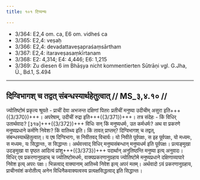 ```yaml
---
title: १०१ टिप्पन्यः

---
```

- 3/364: E2,4 om. ca, E6 om. vidheś ca
- 3/365: E2,4: veṣaḥ
- 3/366: E2,4: devadattaveṣapraśaṃsārtham
- 3/367: E2,4: itaraveṣasaṃkīrtanam
- 3/368: E2: 4,314; E4: 4,446; E6: 1,215
- 3/369: Zu diesen 6 im Bhāṣya nicht kommentierten Sūtrāṇi vgl. G.Jha, Ü., Bd.1, S.494

____________________________________________


## दिग्विभागश् च तद्वत् संबन्धस्यार्थहेतुत्वात् // MS_३,४.१० //

ज्योतिष्टोमं प्रकृत्य श्रूयते - प्राचीं देवा अभजन्त दक्षिणां पितरः प्रतीचीं मनुष्या उदीचीम् असुरा इति+++({3/370})+++। अपरेषाम्, उदीचीं रुद्रा इति+++({3/371})+++। तत्र संदेहः - किं विधिर् उतार्थवादः? [३१७]+++({3/372})+++ विधिः सन् किं मनुष्यधर्मः, उत कर्मधर्मः? अथ वा प्रकरणे मनुष्यप्रधाने कर्मणि निवेशः? किं वातिथ्य इति।
किं तावत् प्राप्तम्? दिग्विभागश् च तद्वत्, संबन्धस्यार्थहेतुत्वात्। य एष दिग्विभागः, स निवीतवद् विचार्यः। यो निवीते पूर्वपक्षः, स इह पूर्वपक्षः, यो मध्यमः, स मध्यमः, यः सिद्धान्तः, स सिद्धान्तः। अर्थवत्त्वाद् विधिर् मनुष्यसंबन्धान् मनुष्यधर्म इति पूर्वपक्षः। प्रत्यङ्मुखा उदङ्मुखा वा पृष्ठत आदित्यं प्रांशु+++({3/373})+++ पदार्थान् अनुतिष्ठन्ति मनुष्या इत्य् अनुवादः। विधिर् एव प्रकरणानुग्रहाच् च ज्योतिष्टोमधर्मः, वाक्यप्रकरणानुग्रहाय ज्योतिष्टोमे मनुष्यप्रधाने दक्षिणाव्यापारे निवेश इत्य् अपरः पक्षः। भिन्नत्वाद् वाक्यानाम् आतिथ्ये निवेश इत्य् अपरं मतम्। अर्थवादो ऽयं प्रकरणानुग्रहाय, प्राचीनवंशं करोतीत्य् अनेन विधिनैकवाक्यत्वस्य प्रत्यक्षसिद्धत्वाद् इति सिद्धान्तः।
